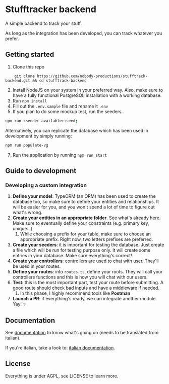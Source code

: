 # Stufftracker backend
A simple backend to track your stuff.

As long as the integration has been developed, you can track whatever you prefer.

## Getting started
1. Clone this repo
```
    git clone https://github.com/nobody-productions/stufftrack-backend.git && cd stufftrack-backend
```
2. Install NodeJS on your system in your preferred way. Also, make sure to have a fully functional PostgreSQL installation with a working database.
3. Run `npm install`
4. Fill out the `.env.sample` file and rename it `.env`
5. If you plan to do some mockup test, run the seeders.
```bash
npm run <seeder available>:seed;
```
Alternatively, you can replicate the database which has been used in development by simply running:
```bash
npm run populate-vg
```
7. Run the application by running `npm run start`

## Guide to development
### Developing a custom integration
1. **Define your model**: TypeORM (an ORM) has been used to create the database too, so make sure to define your entities and relationships.
It will be easier for you, and you won't spend a lot of time to figure out what's wrong. 
2. **Create your entities in an appropriate folder**. See what's already here. Make sure to eventually define your constraints (e.g. primary key, unique...).
   1. While choosing a prefix for your table, make sure to choose an appropriate prefix. Right now, two letters prefixes are preferred.
3. **Create your seeders**: it is important for testing the database. Just create a file which will be run for testing purpose only. It will create some entries in your database. Make sure everything's correct!
4. **Create your controllers**: controllers are used to chat with user. They'll be used in your routes.
5. **Define your routes**: into `routes.ts`, define your roots. They will call your controllers functions and this is how you will chat with our users.
6. **Test**: this is the most important part, test your route before submitting. A good route should check bad inputs and have a middleware if needed.
   1. In this phase, I highly recommend tools like **Postman**
7. **Launch a PR**: if everything's ready, we can integrate another module. Yay! ✨

## Documentation
See [documentation](DOCUMENTATION.ENG.md) to know what's going on (needs to be translated from italian).

If you're italian, take a look to: [italian documentation](DOCUMENTATION.ITA.md).

## License
Everything is under AGPL, see LICENSE to learn more.
